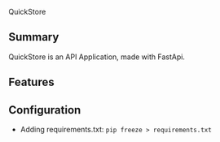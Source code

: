 ﻿QuickStore

## Summary

QuickStore is an API Application, made with FastApi.


## Features


## Configuration

- Adding requirements.txt: `pip freeze > requirements.txt` 

